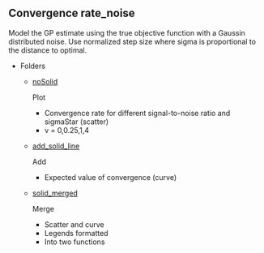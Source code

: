 ## Convergence rate_noise

Model the GP estimate using the true objective function with a Gaussin distributed noise.
Use normalized step size where sigma is proportional to the distance to optimal.

- Folders
    - [noSolid](https://github.com/jyyang5/mu_mu_lambda-ES/tree/master/convergence%20rate_noise/noSolid)

	    Plot 
   	    - Convergence rate for different signal-to-noise ratio and sigmaStar (scatter)
        - v = 0,0.25,1,4
    - [add_solid_line](https://github.com/jyyang5/mu_mu_lambda-ES/tree/master/convergence%20rate_noise/add_solid_line)

        Add
        - Expected value of convergence (curve)
        
    - [solid_merged](hhttps://github.com/jyyang5/mu_mu_lambda-ES/tree/master/convergence%20rate_noise/solid_merged)

        Merge
   	    - Scatter and curve
   	    - Legends formatted
   	    - Into two functions

